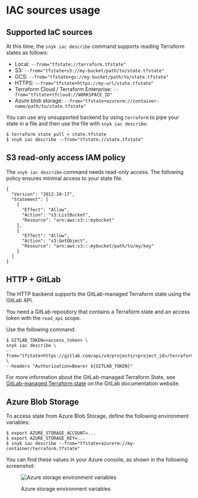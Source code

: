 # IAC sources usage

## **Supported IaC sources**

At this time, the `snyk iac describe` command supports reading Terraform states as follows:

* Local: `--from="tfstate://terraform.tfstate"`
* S3: `--from="tfstate+s3://my-bucket/path/to/state.tfstate"`
* GCS: `--from="tfstate+gs://my-bucket/path/to/state.tfstate"`
* HTTPS: `--from="tfstate+https://my-url/state.tfstate"`
* Terraform Cloud / Terraform Enterprise: `--from="tfstate+tfcloud://WORKSPACE_ID"`
* Azure blob storage: `--from="tfstate+azurerm://container-name/path/to/state.tfstate"`

You can use any unsupported backend by using `terraform` to pipe your state in a file and then use the file with `snyk iac describe`:

```
$ terraform state pull > state.tfstate
$ snyk iac describe --from="tfstate://state.tfstate"
```

## **S3 read-only access IAM policy**

The `snyk iac describe` command needs read-only access. The following policy ensures minimal access to your state file.

```
{
  "Version": "2012-10-17",
  "Statement": [
    {
      "Effect": "Allow",
      "Action": "s3:ListBucket",
      "Resource": "arn:aws:s3:::mybucket"
    },
    {
      "Effect": "Allow",
      "Action": "s3:GetObject",
      "Resource": "arn:aws:s3:::mybucket/path/to/my/key"
    }
  ]
}
```

## **HTTP + GitLab**

The HTTP backend supports the GitLab-managed Terraform state using the GitLab API.

You need a GitLab repository that contains a Terraform state and an access token with the `read_api` scope.

Use the following command:

```
$ GITLAB_TOKEN=<access_token> \
snyk iac describe \
--from="tfstate+https://gitlab.com/api/v4/projects/<project_id>/terraform/state/<path_to_state>" \
--headers "Authorization=Bearer ${GITLAB_TOKEN}"
```

For more information about the GitLab-managed Terraform State, see [GitLab-managed Terraform state](https://docs.gitlab.com/ee/user/infrastructure/terraform_state.html) on the GitLab documentation website.

## **Azure Blob Storage**

To access state from Azure Blob Storage, define the following environment variables:

```
$ export AZURE_STORAGE_ACCOUNT=...
$ export AZURE_STORAGE_KEY=...
$ snyk iac describe --from="tfstate+azurerm://my-container/terraform.tfstate"
```

You can find these values in your Azure console, as shown in the following screenshot:

<figure><img src="https://docs.driftctl.com/assets/images/azure_storage_account_keys-ccb38d8792616d4376050fc6b715a6ef.png" alt="Azure storage environment variables"><figcaption><p>Azure storage environment variables</p></figcaption></figure>
